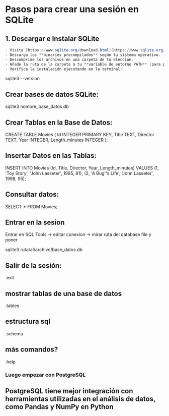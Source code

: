 # Pasos para crear una sesión en SQLite

## 1. Descargar e Instalar SQLite

  ```powershell
- Visita [https://www.sqlite.org/download.html](https://www.sqlite.org/download.html).
- Descarga los **binaries precompilados** según tu sistema operativo.
- Descomprime los archivos en una carpeta de tu elección.
- Añade la ruta de la carpeta a tu **variable de entorno PATH** (para poder ejecutar `sqlite3` desde cualquier terminal).
- Verifica la instalación ejecutando en la terminal:

  ```
  
  sqlite3 --version

## Crear bases de datos SQLite:

sqlite3 nombre_base_datos.db

## Crear Tablas en la Base de Datos:

CREATE TABLE Movies (
    Id INTEGER PRIMARY KEY,
    Title TEXT,
    Director TEXT,
    Year INTEGER,
    Length_minutes INTEGER
);

## Insertar Datos en las Tablas:

INSERT INTO Movies (Id, Title, Director, Year, Length_minutes) VALUES
(1, 'Toy Story', 'John Lasseter', 1995, 81),
(2, 'A Bug''s Life', 'John Lasseter', 1998, 95);

## Consultar datos:

SELECT * FROM Movies;

## Entrar en la sesion

Entrar en SQL Tools -> editar conexion -> mirar ruta del database file y poner

sqlite3 ruta/al/archivo/base_datos.db

## Salir de la sesión:

.exit

## mostrar tablas de una base de datos

.tables

## estructura sql

.schema

## más comandos?

.help

### Luego empezar con PostgreSQL

## PostgreSQL tiene mejor integración con herramientas utilizadas en el análisis de datos, como Pandas y NumPy en Python
